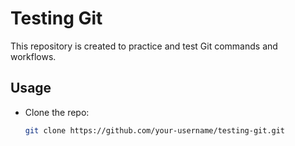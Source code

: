 # Testing Git

This repository is created to practice and test Git commands and workflows.

## Usage

- Clone the repo:  
  ```bash
  git clone https://github.com/your-username/testing-git.git
